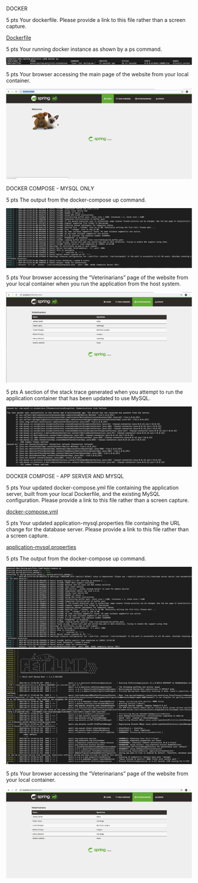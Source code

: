 DOCKER

5 pts Your dockerfile. Please provide a link to this file rather than a screen capture.


[Dockerfile](/Dockerfile)


5 pts Your running docker instance as shown by a ps command.


<img src="images/docker_ps.png">


5 pts Your browser accessing the main page of the website from your local container.


<img src="images/main.png">


DOCKER COMPOSE - MYSQL ONLY

5 pts The output from the docker-compose up command.


<img src="images/composeupcmd.png">


5 pts Your browser accessing the “Veterinarians” page of the website from your local container when you run the application from the host system.


<img src="images/vetone.png">


5 pts A section of the stack trace generated when you attempt to run the application
container that has been updated to use MySQL.


<img src="images/stacktrace.png">


DOCKER COMPOSE - APP SERVER AND MYSQL

5 pts Your updated docker-compose.yml file containing the application server, built from
your local Dockerfile, and the existing MySQL configuration. Please provide a link
to this file rather than a screen capture.


[docker-compose.yml](/docker-compose.yml)


5 pts Your updated application-mysql.properties file containing the URL change for
the database server. Please provide a link to this file rather than a screen capture.


[application-mysql.properties](/application-mysql.properties)


5 pts The output from the docker-compose up command.


<img src="images/dockercompose2.png">
<img src="images/dockercompose1.png">


5 pts Your browser accessing the “Veterinarians” page of the website from your local container.


<img src="images/vettwo.png">
